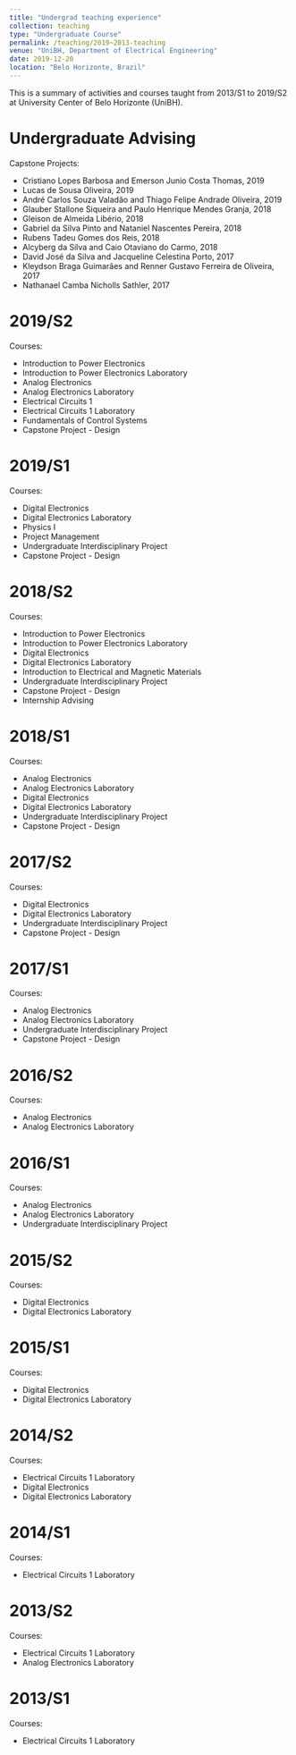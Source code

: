 ```yaml
---
title: "Undergrad teaching experience"
collection: teaching
type: "Undergraduate Course"
permalink: /teaching/2019~2013-teaching
venue: "UniBH, Department of Electrical Engineering"
date: 2019-12-20
location: "Belo Horizonte, Brazil"
---
```


This is a summary of activities and courses taught from 2013/S1 to 2019/S2 at University Center of Belo Horizonte (UniBH). 

Undergraduate Advising
====
Capstone Projects:
  * Cristiano Lopes Barbosa and Emerson Junio Costa Thomas, 2019
  * Lucas de Sousa Oliveira, 2019
  * André Carlos Souza Valadão and Thiago Felipe Andrade Oliveira, 2019
  * Glauber Stallone Siqueira and Paulo Henrique Mendes Granja, 2018 
  * Gleison de Almeida Libério, 2018 
  * Gabriel da Silva Pinto and Nataniel Nascentes Pereira, 2018 
  * Rubens Tadeu Gomes dos Reis, 2018
  * Alcyberg da Silva and Caio Otaviano do Carmo, 2018
  * David José da Silva and Jacqueline Celestina Porto, 2017 
  * Kleydson Braga Guimarães and Renner Gustavo Ferreira de Oliveira, 2017
  * Nathanael Camba Nicholls Sathler, 2017


2019/S2
====
Courses:
  * Introduction to Power Electronics
  * Introduction to Power Electronics Laboratory
  * Analog Electronics
  * Analog Electronics Laboratory
  * Electrical Circuits 1
  * Electrical Circuits 1 Laboratory
  * Fundamentals of Control Systems
  * Capstone Project - Design

2019/S1
====
Courses:
  * Digital Electronics
  * Digital Electronics Laboratory
  * Physics I
  * Project Management
  * Undergraduate Interdisciplinary Project
  * Capstone Project - Design

2018/S2
====
Courses:
  * Introduction to Power Electronics
  * Introduction to Power Electronics Laboratory
  * Digital Electronics
  * Digital Electronics Laboratory
  * Introduction to Electrical and Magnetic Materials
  * Undergraduate Interdisciplinary Project
  * Capstone Project - Design
  * Internship Advising

2018/S1
====
Courses:
  * Analog Electronics
  * Analog Electronics Laboratory
  * Digital Electronics
  * Digital Electronics Laboratory
  * Undergraduate Interdisciplinary Project
  * Capstone Project - Design

2017/S2
====
Courses:
  * Digital Electronics
  * Digital Electronics Laboratory
  * Undergraduate Interdisciplinary Project
  * Capstone Project - Design

2017/S1
====
Courses:
  * Analog Electronics
  * Analog Electronics Laboratory
  * Undergraduate Interdisciplinary Project
  * Capstone Project - Design

2016/S2
====
Courses:
  * Analog Electronics
  * Analog Electronics Laboratory

2016/S1
====
Courses:
  * Analog Electronics
  * Analog Electronics Laboratory
  * Undergraduate Interdisciplinary Project

2015/S2
====
Courses:
  * Digital Electronics
  * Digital Electronics Laboratory

2015/S1
====
Courses:
  * Digital Electronics
  * Digital Electronics Laboratory

2014/S2
====
Courses:
  * Electrical Circuits 1 Laboratory
  * Digital Electronics
  * Digital Electronics Laboratory

2014/S1
====
Courses:
  * Electrical Circuits 1 Laboratory

2013/S2
====
Courses:
  * Electrical Circuits 1 Laboratory
  * Analog Electronics Laboratory

2013/S1
====
Courses:
  * Electrical Circuits 1 Laboratory
